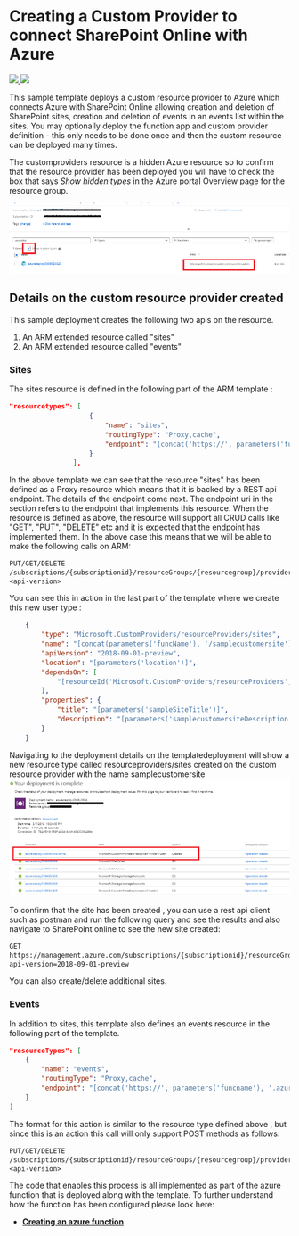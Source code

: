 # Creating a Custom Provider to connect SharePoint Online with Azure

<a href="https://portal.azure.com/#create/Microsoft.Template/uri/https%3A%2F%2Fraw.githubusercontent.com%2FSharePointCustomRP%2F101-custom-rp-sharepoint-integration-with-function%2Fazuredeploy.json" target="_blank">
    <img src="http://azuredeploy.net/deploybutton.png"/>
</a>
<a href="http://armviz.io/#/?load=https%3A%2F%2Fraw.githubusercontent.com%2FAzure%2Fazure-quickstart-templates%2Fmaster%2F101-custom-rp-sharepoint-integration-with-function%2Fazuredeploy.json" target="_blank">
    <img src="http://armviz.io/visualizebutton.png"/>
</a>

This sample template deploys a custom resource provider to Azure which connects Azure with SharePoint Online allowing creation and deletion of SharePoint sites, creation and deletion of events in an events list within the sites. You may optionally deploy the function app and custom provider definition - this only needs to be done once and then the custom resource can be deployed many times.

The customproviders resource is a hidden Azure resource so to confirm that the resource provider has been deployed you will have to check the box that says *Show hidden types* in the Azure portal Overview page for the resource group.

![](images/showhidden.png)

## Details on the custom resource provider created

This sample deployment creates the following two apis on the resource.

1) An ARM extended resource called "sites"
2) An ARM extended resource called "events"

### Sites

The sites resource is defined in the following part of the ARM template : 

```json
"resourcetypes": [
                    {
                        "name": "sites",
                        "routingType": "Proxy,cache",
                        "endpoint": "[concat('https://', parameters('funcname'), '.azurewebsites.net/api/{requestPath}')]"
                    }
                ],
```

In the above template we can see that the resource "sites" has been defined as a Proxy resource which means that it is backed by a REST api endpoint. The details of the endpoint come next. The endpoint uri in the section refers to the endpoint that implements this resource. When the resource is defined as above, the resource will support all CRUD calls like "GET", "PUT", "DELETE" etc and it is expected that the endpoint has implemented them. In the above case this means that we will be able to make the following calls on ARM:

```
PUT/GET/DELETE /subscriptions/{subscriptionid}/resourceGroups/{resourcegroup}/providers/Microsoft.CustomProviders/resourceProviders/{customrpname}/sites/siteName?<api-version>
```

You can see this in action in the last part of the template where we create this new user type : 

```json
    {
        "type": "Microsoft.CustomProviders/resourceProviders/sites",
        "name": "[concat(parameters('funcName'), '/samplecustomersite')]",
        "apiVersion": "2018-09-01-preview",
        "location": "[parameters('location')]",
        "dependsOn": [
            "[resourceId('Microsoft.CustomProviders/resourceProviders', parameters('funcName'))]"
        ],
        "properties": {
            "title": "[parameters('sampleSiteTitle')]",
            "description": "[parameters('samplecustomersiteDescription')]"
        }
    }
```

Navigating to the deployment details on the templatedeployment will show a new resource type called resourceproviders/sites created on the custom resource provider with the name samplecustomersite
![](images/createduser.png)

To confirm that the site has been created , you can use a rest api client such as postman and run the following query and see the results and also navigate to SharePoint online to see the new site created:

```
GET  
https://management.azure.com/subscriptions/{subscriptionid}/resourceGroups/{resourcegroup}/providers/Microsoft.CustomProviders/resourceProviders/{customrpname}/sites/samplecustomersite?api-version=2018-09-01-preview
```

You can also create/delete additional sites.

### Events

In addition to sites, this template also defines an events resource in the following part of the template. 

```json
"resourceTypes": [
    {
        "name": "events",
        "routingType": "Proxy,cache",
        "endpoint": "[concat('https://', parameters('funcname'), '.azurewebsites.net/api/{requestPath}')]"
    }
]
```

The format for this action is similar to the resource type defined above , but since this is an action this call will only support POST methods as follows:

```
PUT/GET/DELETE /subscriptions/{subscriptionid}/resourceGroups/{resourcegroup}/providers/Microsoft.CustomProviders/resourceProviders/{customrpname}/events/eventName?<api-version>
```

The code that enables this process is all implemented as part of the azure function that is deployed along with the template. To further understand how the function has been configured please look here:

+ [**Creating an azure function**](SampleFunctions/CSharpSimpleProvider/README.md)
